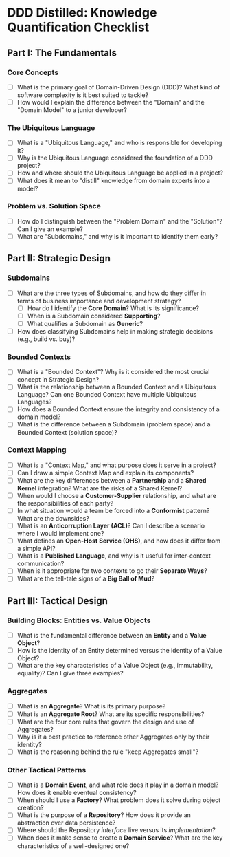 # DDD Distilled: Knowledge Quantification Checklist

## Part I: The Fundamentals

### Core Concepts
- [ ] What is the primary goal of Domain-Driven Design (DDD)? What kind of software complexity is it best suited to tackle?
- [ ] How would I explain the difference between the "Domain" and the "Domain Model" to a junior developer?

### The Ubiquitous Language
- [ ] What is a "Ubiquitous Language," and who is responsible for developing it?
- [ ] Why is the Ubiquitous Language considered the foundation of a DDD project?
- [ ] How and where should the Ubiquitous Language be applied in a project?
- [ ] What does it mean to "distill" knowledge from domain experts into a model?

### Problem vs. Solution Space
- [ ] How do I distinguish between the "Problem Domain" and the "Solution"? Can I give an example?
- [ ] What are "Subdomains," and why is it important to identify them early?

## Part II: Strategic Design

### Subdomains
- [ ] What are the three types of Subdomains, and how do they differ in terms of business importance and development strategy?
    - [ ] How do I identify the **Core Domain**? What is its significance?
    - [ ] When is a Subdomain considered **Supporting**?
    - [ ] What qualifies a Subdomain as **Generic**?
- [ ] How does classifying Subdomains help in making strategic decisions (e.g., build vs. buy)?

### Bounded Contexts
- [ ] What is a "Bounded Context"? Why is it considered the most crucial concept in Strategic Design?
- [ ] What is the relationship between a Bounded Context and a Ubiquitous Language? Can one Bounded Context have multiple Ubiquitous Languages?
- [ ] How does a Bounded Context ensure the integrity and consistency of a domain model?
- [ ] What is the difference between a Subdomain (problem space) and a Bounded Context (solution space)?

### Context Mapping
- [ ] What is a "Context Map," and what purpose does it serve in a project?
- [ ] Can I draw a simple Context Map and explain its components?
- [ ] What are the key differences between a **Partnership** and a **Shared Kernel** integration? What are the risks of a Shared Kernel?
- [ ] When would I choose a **Customer-Supplier** relationship, and what are the responsibilities of each party?
- [ ] In what situation would a team be forced into a **Conformist** pattern? What are the downsides?
- [ ] What is an **Anticorruption Layer (ACL)**? Can I describe a scenario where I would implement one?
- [ ] What defines an **Open-Host Service (OHS)**, and how does it differ from a simple API?
- [ ] What is a **Published Language**, and why is it useful for inter-context communication?
- [ ] When is it appropriate for two contexts to go their **Separate Ways**?
- [ ] What are the tell-tale signs of a **Big Ball of Mud**?

## Part III: Tactical Design

### Building Blocks: Entities vs. Value Objects
- [ ] What is the fundamental difference between an **Entity** and a **Value Object**?
- [ ] How is the identity of an Entity determined versus the identity of a Value Object?
- [ ] What are the key characteristics of a Value Object (e.g., immutability, equality)? Can I give three examples?

### Aggregates
- [ ] What is an **Aggregate**? What is its primary purpose?
- [ ] What is an **Aggregate Root**? What are its specific responsibilities?
- [ ] What are the four core rules that govern the design and use of Aggregates?
- [ ] Why is it a best practice to reference other Aggregates only by their identity?
- [ ] What is the reasoning behind the rule "keep Aggregates small"?

### Other Tactical Patterns
- [ ] What is a **Domain Event**, and what role does it play in a domain model? How does it enable eventual consistency?
- [ ] When should I use a **Factory**? What problem does it solve during object creation?
- [ ] What is the purpose of a **Repository**? How does it provide an abstraction over data persistence?
- [ ] Where should the Repository *interface* live versus its *implementation*?
- [ ] When does it make sense to create a **Domain Service**? What are the key characteristics of a well-designed one?